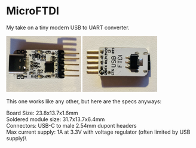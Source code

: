# MicroFTDI
My take on a tiny modern USB to UART converter.

<img src="/images/V2Front.jpg" width="200"/>
<img src="/images/V2Back.jpg" width="200"/>

This one works like any other, but here are the specs anyways:

Board Size: 23.8x13.7x1.6mm\
Soldered module size: 31.7x13.7x6.4mm\
Connectors: USB-C to male 2.54mm dupont headers\
Max current supply: 1A at 3.3V with voltage regulator (often limited by USB supply)\


